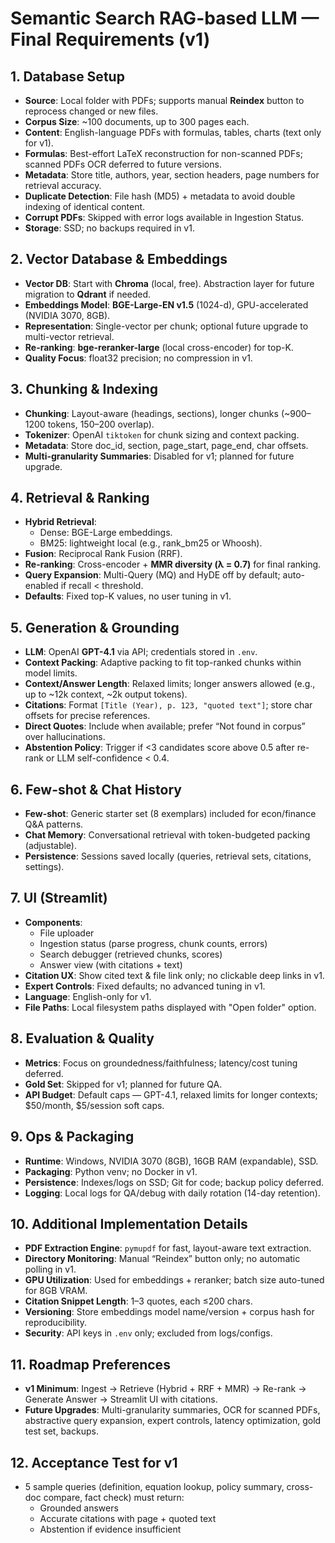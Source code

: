 # Semantic Search RAG-based LLM — Final Requirements (v1)

## 1. Database Setup
- **Source**: Local folder with PDFs; supports manual **Reindex** button to reprocess changed or new files.
- **Corpus Size**: ~100 documents, up to 300 pages each.
- **Content**: English-language PDFs with formulas, tables, charts (text only for v1).
- **Formulas**: Best-effort LaTeX reconstruction for non-scanned PDFs; scanned PDFs OCR deferred to future versions.
- **Metadata**: Store title, authors, year, section headers, page numbers for retrieval accuracy.
- **Duplicate Detection**: File hash (MD5) + metadata to avoid double indexing of identical content.
- **Corrupt PDFs**: Skipped with error logs available in Ingestion Status.
- **Storage**: SSD; no backups required in v1.

## 2. Vector Database & Embeddings
- **Vector DB**: Start with **Chroma** (local, free). Abstraction layer for future migration to **Qdrant** if needed.
- **Embeddings Model**: **BGE-Large-EN v1.5** (1024-d), GPU-accelerated (NVIDIA 3070, 8GB).
- **Representation**: Single-vector per chunk; optional future upgrade to multi-vector retrieval.
- **Re-ranking**: **bge-reranker-large** (local cross-encoder) for top-K.
- **Quality Focus**: float32 precision; no compression in v1.

## 3. Chunking & Indexing
- **Chunking**: Layout-aware (headings, sections), longer chunks (~900–1200 tokens, 150–200 overlap).
- **Tokenizer**: OpenAI `tiktoken` for chunk sizing and context packing.
- **Metadata**: Store doc_id, section, page_start, page_end, char offsets.
- **Multi-granularity Summaries**: Disabled for v1; planned for future upgrade.

## 4. Retrieval & Ranking
- **Hybrid Retrieval**:  
  - Dense: BGE-Large embeddings.  
  - BM25: lightweight local (e.g., rank_bm25 or Whoosh).  
- **Fusion**: Reciprocal Rank Fusion (RRF).  
- **Re-ranking**: Cross-encoder + **MMR diversity (λ = 0.7)** for final ranking.  
- **Query Expansion**: Multi-Query (MQ) and HyDE off by default; auto-enabled if recall < threshold.  
- **Defaults**: Fixed top-K values, no user tuning in v1.

## 5. Generation & Grounding
- **LLM**: OpenAI **GPT-4.1** via API; credentials stored in `.env`.
- **Context Packing**: Adaptive packing to fit top-ranked chunks within model limits.
- **Context/Answer Length**: Relaxed limits; longer answers allowed (e.g., up to ~12k context, ~2k output tokens).
- **Citations**: Format `[Title (Year), p. 123, "quoted text"]`; store char offsets for precise references.
- **Direct Quotes**: Include when available; prefer “Not found in corpus” over hallucinations.
- **Abstention Policy**: Trigger if <3 candidates score above 0.5 after re-rank or LLM self-confidence < 0.4.

## 6. Few-shot & Chat History
- **Few-shot**: Generic starter set (8 exemplars) included for econ/finance Q&A patterns.
- **Chat Memory**: Conversational retrieval with token-budgeted packing (adjustable).
- **Persistence**: Sessions saved locally (queries, retrieval sets, citations, settings).

## 7. UI (Streamlit)
- **Components**:  
  - File uploader  
  - Ingestion status (parse progress, chunk counts, errors)  
  - Search debugger (retrieved chunks, scores)  
  - Answer view (with citations + text)  
- **Citation UX**: Show cited text & file link only; no clickable deep links in v1.
- **Expert Controls**: Fixed defaults; no advanced tuning in v1.
- **Language**: English-only for v1.
- **File Paths**: Local filesystem paths displayed with "Open folder" option.

## 8. Evaluation & Quality
- **Metrics**: Focus on groundedness/faithfulness; latency/cost tuning deferred.
- **Gold Set**: Skipped for v1; planned for future QA.
- **API Budget**: Default caps — GPT-4.1, relaxed limits for longer contexts; $50/month, $5/session soft caps.

## 9. Ops & Packaging
- **Runtime**: Windows, NVIDIA 3070 (8GB), 16GB RAM (expandable), SSD.
- **Packaging**: Python venv; no Docker in v1.
- **Persistence**: Indexes/logs on SSD; Git for code; backup policy deferred.
- **Logging**: Local logs for QA/debug with daily rotation (14-day retention).

## 10. Additional Implementation Details
- **PDF Extraction Engine**: `pymupdf` for fast, layout-aware text extraction.
- **Directory Monitoring**: Manual “Reindex” button only; no automatic polling in v1.
- **GPU Utilization**: Used for embeddings + reranker; batch size auto-tuned for 8GB VRAM.
- **Citation Snippet Length**: 1–3 quotes, each ≤200 chars.
- **Versioning**: Store embeddings model name/version + corpus hash for reproducibility.
- **Security**: API keys in `.env` only; excluded from logs/configs.

## 11. Roadmap Preferences
- **v1 Minimum**: Ingest → Retrieve (Hybrid + RRF + MMR) → Re-rank → Generate Answer → Streamlit UI with citations.
- **Future Upgrades**: Multi-granularity summaries, OCR for scanned PDFs, abstractive query expansion, expert controls, latency optimization, gold test set, backups.

## 12. Acceptance Test for v1
- 5 sample queries (definition, equation lookup, policy summary, cross-doc compare, fact check) must return:
  - Grounded answers
  - Accurate citations with page + quoted text
  - Abstention if evidence insufficient
